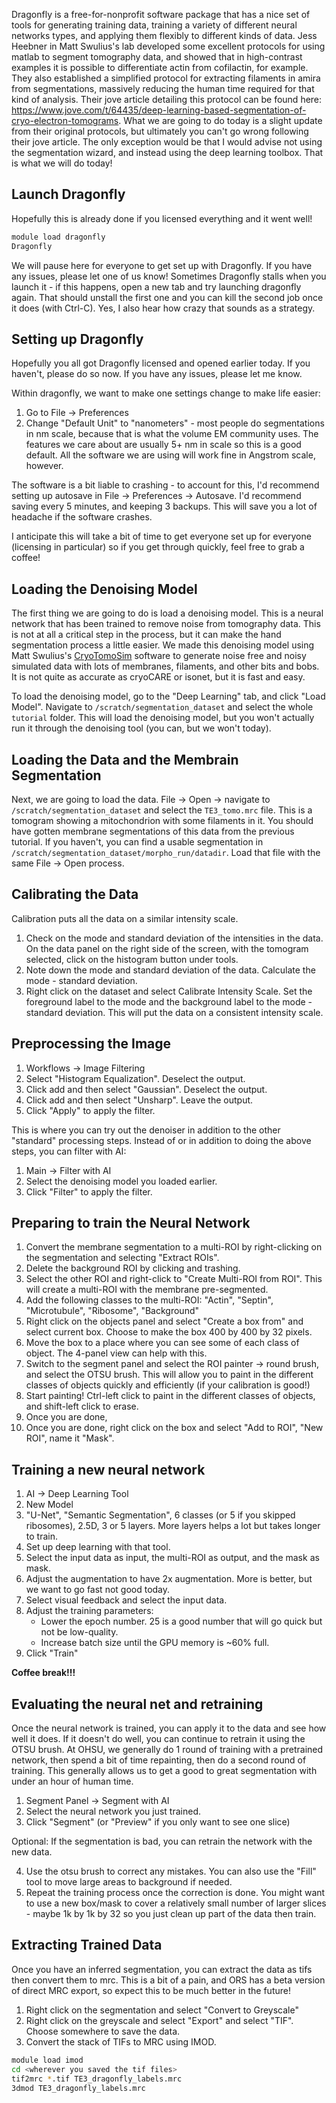 Dragonfly is a free-for-nonprofit software package that has a nice set of tools for generating training data, training a variety of different neural networks types, and applying them flexibly to different kinds of data. Jess Heebner in Matt Swulius's lab developed some excellent protocols for using matlab to segment tomography data, and showed that in high-contrast examples it is possible to differentiate actin from cofilactin, for example. They also established a simplified protocol for extracting filaments in amira from segmentations, massively reducing the human time required for that kind of analysis. Their jove article detailing this protocol can be found here: https://www.jove.com/t/64435/deep-learning-based-segmentation-of-cryo-electron-tomograms. What we are going to do today is a slight update from their original protocols, but ultimately you can't go wrong following their jove article. The only exception would be that I would advise not using the segmentation wizard, and instead using the deep learning toolbox. That is what we will do today!

## Launch Dragonfly
Hopefully this is already done if you licensed everything and it went well!

```bash
module load dragonfly
Dragonfly
```

We will pause here for everyone to get set up with Dragonfly. If you have any issues, please let one of us know! Sometimes Dragonfly stalls when you launch it - if this happens, open a new tab and try launching dragonfly again. That should unstall the first one and you can kill the second job once it does (with Ctrl-C). Yes, I also hear how crazy that sounds as a strategy.

## Setting up Dragonfly

Hopefully you all got Dragonfly licensed and opened earlier today. If you haven't, please do so now. If you have any issues, please let me know. 

Within dragonfly, we want to make one settings change to make life easier:

1. Go to File -> Preferences
3. Change "Default Unit" to "nanometers" - most people do segmentations in nm scale, because that is what the volume EM community uses. The features we care about are usually 5+ nm in scale so this is a good default. All the software we are using will work fine in Angstrom scale, however.

The software is a bit liable to crashing - to account for this, I'd recommend setting up autosave in File -> Preferences -> Autosave. I'd recommend saving every 5 minutes, and keeping 3 backups. This will save you a lot of headache if the software crashes.

I anticipate this will take a bit of time to get everyone set up for everyone (licensing in particular) so if you get through quickly, feel free to grab a coffee!

## Loading the Denoising Model

The first thing we are going to do is load a denoising model. This is a neural network that has been trained to remove noise from tomography data. This is not at all a critical step in the process, but it can make the hand segmentation process a little easier. We made this denoising model using Matt Swulius's [CryoTomoSim](https://doi.org/10.1101/2023.04.28.538636) software to generate noise free and noisy simulated data with lots of membranes, filaments, and other bits and bobs. It is not quite as accurate as cryoCARE or isonet, but it is fast and easy.

To load the denoising model, go to the "Deep Learning" tab, and click "Load Model". Navigate to `/scratch/segmentation_dataset` and select the whole `tutorial` folder. This will load the denoising model, but you won't actually run it through the denoising tool (you can, but we won't today).

## Loading the Data and the Membrain Segmentation

Next, we are going to load the data. File -> Open -> navigate to `/scratch/segmentation_dataset` and select the `TE3_tomo.mrc` file. This is a tomogram showing a mitochondrion with some filaments in it. You should have gotten membrane segmentations of this data from the previous tutorial. If you haven't, you can find a usable segmentation in `/scratch/segmentation_dataset/morpho_run/datadir`. Load that file with the same File -> Open process.

## Calibrating the Data

Calibration puts all the data on a similar intensity scale. 

1. Check on the mode and standard deviation of the intensities in the data. On the data panel on the right side of the screen, with the tomogram selected, click on the histogram button under tools.
2. Note down the mode and standard deviation of the data. Calculate the mode - standard deviation.
3. Right click on the dataset and select Calibrate Intensity Scale. Set the foreground label to the mode and the background label to the mode - standard deviation. This will put the data on a consistent intensity scale.

## Preprocessing the Image

1. Workflows -> Image Filtering
2. Select "Histogram Equalization". Deselect the output.
3. Click add and then select "Gaussian". Deselect the output.
4. Click add and then select "Unsharp". Leave the output.
5. Click "Apply" to apply the filter.

This is where you can try out the denoiser in addition to the other "standard" processing steps. Instead of or in addition to doing the above steps, you can filter with AI:

1. Main -> Filter with AI
2. Select the denoising model you loaded earlier.
3. Click "Filter" to apply the filter.

## Preparing to train the Neural Network

1. Convert the membrane segmentation to a multi-ROI by right-clicking on the segmentation and selecting "Extract ROIs". 
2. Delete the background ROI by clicking and trashing.
3. Select the other ROI and right-click to "Create Multi-ROI from ROI". This will create a multi-ROI with the membrane pre-segmented.
4. Add the following classes to the multi-ROI: "Actin", "Septin", "Microtubule", "Ribosome", "Background"
5. Right click on the objects panel and select "Create a box from" and select current box. Choose to make the box 400 by 400 by 32 pixels.
6. Move the box to a place where you can see some of each class of object. The 4-panel view can help with this.
7. Switch to the segment panel and select the ROI painter -> round brush, and select the OTSU brush. This will allow you to paint in the different classes of objects quickly and efficiently (if your calibration is good!)
8. Start painting! Ctrl-left click to paint in the different classes of objects, and shift-left click to erase.
9. Once you are done, 
9. Once you are done, right click on the box and select "Add to ROI", "New ROI", name it "Mask".

## Training a new neural network

1. AI -> Deep Learning Tool
2. New Model
3. "U-Net", "Semantic Segmentation", 6 classes (or 5 if you skipped ribosomes), 2.5D, 3 or 5 layers. More layers helps a lot but takes longer to train. 
4. Set up deep learning with that tool.
5. Select the input data as input, the multi-ROI as output, and the mask as mask.
6. Adjust the augmentation to have 2x augmentation. More is better, but we want to go fast not good today.
7. Select visual feedback and select the input data.
8. Adjust the training parameters:
    * Lower the epoch number. 25 is a good number that will go quick but not be low-quality.
    * Increase batch size until the GPU memory is ~60% full.
9. Click "Train"

**Coffee break!!!**

## Evaluating the neural net and retraining
Once the neural network is trained, you can apply it to the data and see how well it does. If it doesn't do well, you can continue to retrain it using the OTSU brush. At OHSU, we generally do 1 round of training with a pretrained network, then spend a bit of time repainting, then do a second round of training. This generally allows us to get a good to great segmentation with under an hour of human time.

1. Segment Panel -> Segment with AI
2. Select the neural network you just trained.
3. Click "Segment" (or "Preview" if you only want to see one slice)

Optional: If the segmentation is bad, you can retrain the network with the new data.

4. Use the otsu brush to correct any mistakes. You can also use the "Fill" tool to move large areas to background if needed.
5. Repeat the training process once the correction is done. You might want to use a new box/mask to cover a relatively small number of larger slices - maybe 1k by 1k by 32 so you just clean up part of the data then train.


## Extracting Trained Data
Once you have an inferred segmentation, you can extract the data as tifs then convert them to mrc. This is a bit of a pain, and ORS has a beta version of direct MRC export, so expect this to be much better in the future!
1. Right click on the segmentation and select "Convert to Greyscale"
2. Right click on the greyscale and select "Export" and select "TIF". Choose somewhere to save the data.
3. Convert the stack of TIFs to MRC using IMOD.
```bash
module load imod
cd <wherever you saved the tif files>
tif2mrc *.tif TE3_dragonfly_labels.mrc
3dmod TE3_dragonfly_labels.mrc
```
